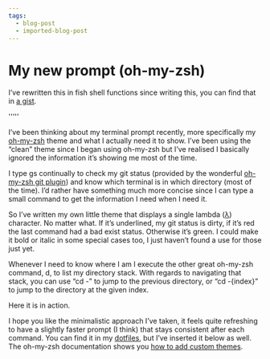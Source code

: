 ```yaml
---
tags:
  - blog-post
  - imported-blog-post
---
```

# My new prompt (oh-my-zsh)

I’ve rewritten this in fish shell functions since writing this, you can find that in [a gist](https://gist.github.com/Olical/1491b2072f0daf84072a).

'''''

I’ve been thinking about my terminal prompt recently, more specifically my [oh-my-zsh](http://ohmyz.sh/) theme and what I actually need it to show. I’ve been using the “clean” theme since I began using oh-my-zsh but I’ve realised I basically ignored the information it’s showing me most of the time.

I type gs continually to check my git status (provided by the wonderful [oh-my-zsh git plugin](https://github.com/robbyrussell/oh-my-zsh/blob/master/plugins/git/git.plugin.zsh)) and know which terminal is in which directory (most of the time). I’d rather have something much more concise since I can type a small command to get the information I need when I need it.

So I’ve written my own little theme that displays a single lambda ([λ](https://en.wikipedia.org/wiki/Lambda)) character. No matter what. If it’s underlined, my git status is dirty, if it’s red the last command had a bad exist status. Otherwise it’s green. I could make it bold or italic in some special cases too, I just haven’t found a use for those just yet.

Whenever I need to know where I am I execute the other great oh-my-zsh command, d, to list my directory stack. With regards to navigating that stack, you can use “cd -” to jump to the previous directory, or “cd -{index}” to jump to the directory at the given index.

Here it is in action.

I hope you like the minimalistic approach I’ve taken, it feels quite refreshing to have a slightly faster prompt (I think) that stays consistent after each command. You can find it in my [dotfiles](https://github.com/Olical/dotfiles), but I’ve inserted it below as well. The oh-my-zsh documentation shows you [how to add custom themes](https://github.com/robbyrussell/oh-my-zsh/wiki/Customization).
